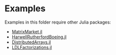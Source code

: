 # Examples

Examples in this folder require other Julia packages:

* [MatrixMarket.jl](https://github.com/JuliaSparse/MatrixMarket.jl)
* [HarwellRutherfordBoeing.jl](https://github.com/JuliaSparse/HarwellRutherfordBoeing.jl)
* [DistributedArrays.jl](https://github.com/JuliaParallel/DistributedArrays.jl)
* [LDLFactorizations.jl](https://github.com/JuliaSmoothOptimizers/LDLFactorizations.jl)
